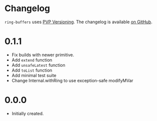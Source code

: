 # Changelog

`ring-buffers` uses [PVP Versioning][1].
The changelog is available [on GitHub][2].

0.1.1
=====
* Fix builds with newer primitive.
* Add `extend` function
* Add `unsafeLatest` function
* Add `toList` function
* Add minimal test suite
* Change Internal.withRing to use exception-safe modifyMVar

0.0.0
=====

* Initially created.

[1]: https://pvp.haskell.org
[2]: https://github.com/chessai/ring-buffers/releases
